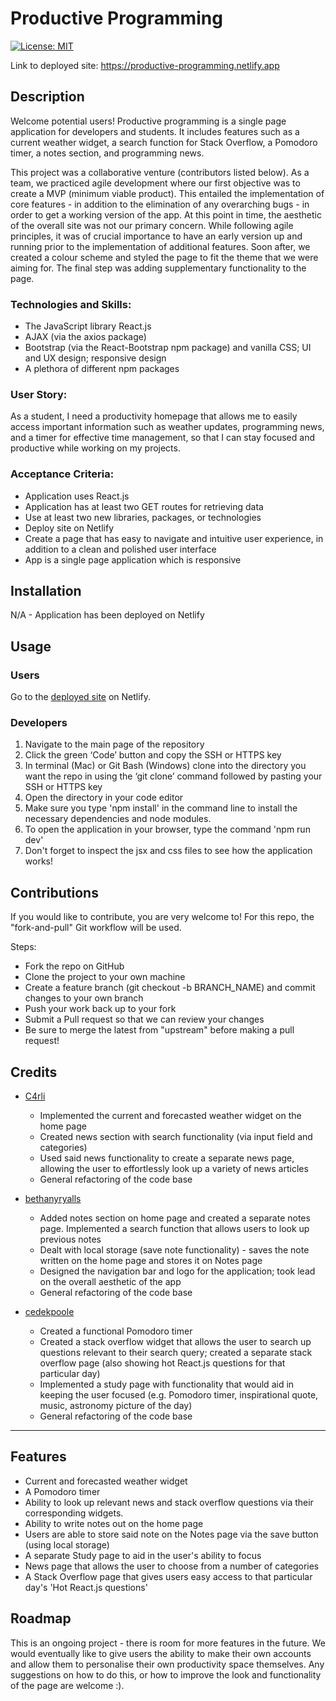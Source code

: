# Productive Programming

[![License: MIT](https://img.shields.io/badge/License-MIT-yellow.svg)](https://opensource.org/licenses/MIT)

Link to deployed site: https://productive-programming.netlify.app 

## Description 
Welcome potential users! Productive programming is a single page application for developers and students. It includes features such as a current weather widget, a search function for Stack Overflow, a Pomodoro timer, a notes section, and programming news.


This project was a collaborative venture (contributors listed below). As a team, we practiced agile development where our first objective was to create a MVP (minimum viable product). This entailed the implementation of core features - in addition to the elimination of any overarching bugs - in order to get a working version of the app. At this point in time, the aesthetic of the overall site was not our primary concern. While following agile principles, it was of crucial importance to have an early version up and running prior to the implementation of additional features. Soon after, we created a colour scheme and styled the page to fit the theme that we were aiming for. The final step was adding supplementary functionality to the page.

### Technologies and Skills:
- The JavaScript library React.js
- AJAX (via the axios package)
- Bootstrap (via the React-Bootstrap npm package) and vanilla CSS; UI and UX design; responsive design
- A plethora of different npm packages 


### User Story: 

As a student, I need a productivity homepage that allows me to easily access important information such as weather updates, programming news, and a timer for effective time management, so that I can stay focused and productive while working on my projects.

### Acceptance Criteria: 
- Application uses React.js
- Application has at least two GET routes for retrieving data 
- Use at least two new libraries, packages, or technologies
- Deploy site on Netlify 
- Create a page that has easy to navigate and intuitive user experience, in addition to a clean and polished user interface 
- App is a single page application which is responsive 


## Installation 

N/A - Application has been deployed on Netlify

## Usage

### Users
Go to the [deployed site](https://productive-programming.netlify.app) on Netlify. 

### Developers
1. Navigate to the main page of the repository
2. Click the green ‘Code’ button and copy the SSH or HTTPS key
3. In terminal (Mac) or Git Bash (Windows) clone into the directory you want the repo in using the ‘git clone’ command followed by pasting your SSH or HTTPS key
4. Open the directory in your code editor
5. Make sure you type 'npm install' in the command line to install the necessary dependencies and node modules. 
6. To open the application in your browser, type the command 'npm run dev' 
7. Don't forget to inspect the jsx and css files to see how the application works!

## Contributions 

If you would like to contribute, you are very welcome to! For this repo, the "fork-and-pull" Git workflow will be used.

Steps:

- Fork the repo on GitHub
- Clone the project to your own machine
- Create a feature branch (git checkout -b BRANCH_NAME) and commit changes to your own branch
- Push your work back up to your fork
- Submit a Pull request so that we can review your changes
- Be sure to merge the latest from "upstream" before making a pull request!

## Credits 

- [C4rli](https://github.com/c4rli)
    - Implemented the current and forecasted weather widget on the home page
    - Created news section with search functionality (via input field and categories)
    - Used said news functionality to create a separate news page, allowing the user to effortlessly look up a variety of news articles 
    - General refactoring of the code base

- [bethanyryalls](https://github.com/bethanyryalls)
    - Added notes section on home page and created a separate notes page. Implemented a search function that allows users to look up previous notes
    - Dealt with local storage (save note functionality) - saves the note written on the home page and stores it on Notes page 
    - Designed the navigation bar and logo for the application; took lead on the overall aesthetic of the app
    - General refactoring of the code base

- [cedekpoole](https://github.com/cedekpoole)
    - Created a functional Pomodoro timer
    - Created a stack overflow widget that allows the user to search up questions relevant to their search query; created a separate stack overflow page (also showing hot React.js questions for that particular day)
    - Implemented a study page with functionality that would aid in keeping the user focused (e.g. Pomodoro timer, inspirational quote, music, astronomy picture of the day)
    - General refactoring of the code base

---
## Features 

- Current and forecasted weather widget
- A Pomodoro timer
- Ability to look up relevant news and stack overflow questions via their corresponding widgets. 
- Ability to write notes out on the home page 
- Users are able to store said note on the Notes page via the save button (using local storage)
- A separate Study page to aid in the user's ability to focus 
- News page that allows the user to choose from a number of categories
- A Stack Overflow page that gives users easy access to that particular day's 'Hot React.js questions'

## Roadmap
This is an ongoing project - there is room for more features in the future. We would eventually like to give users the ability to make their own accounts and allow them to personalise their own productivity space themselves. Any suggestions on how to do this, or how to improve the look and functionality of the page are welcome :). 


